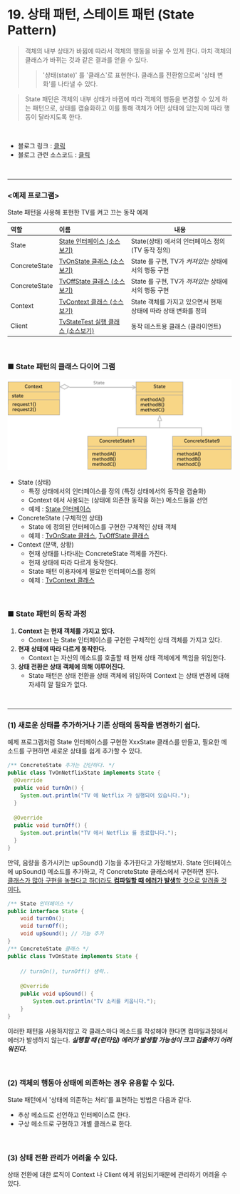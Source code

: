 # 19. 상태 패턴, 스테이트 패턴 (State Pattern)
> 객체의 내부 상태가 바뀜에 따라서 객체의 행동을 바꿀 수 있게 한다. 마치 객체의 클래스가 바뀌는 것과 같은 결과를 얻을 수 있다.
>> '상태(state)' 를 '클래스'로 표현한다. 클래스를 전환함으로써 '상태 변화'를 나타낼 수 있다.

> State 패턴은 객체의 내부 상태가 바뀜에 따라 객체의 행동을 변경할 수 있게 하는 패턴으로,
> 상태를 캡슐화하고 이를 통해 객체가 어떤 상태에 있는지에 따라 행동이 달라지도록 한다.

<br>

* 블로그 링크 : [클릭](https://gymdev.tistory.com/26)
* 블로그 관련 소스코드 : [클릭](https://github.com/jmr10200/design-pattern/tree/master/src/main/java/hello/example/designpattern/state)

<br><hr>

### <예제 프로그램>
State 패턴을 사용해 표현한 TV를 켜고 끄는 동작 예제

| **역할**        | **이름**                                                                                                            | **내용**                                 |
|:--------------|:------------------------------------------------------------------------------------------------------------------|----------------------------------------|
| State         | [State 인터페이스 (소스보기)](../src/main/java/hello/example/designpattern/state/appliances/State.java)                    | State(상태) 에서의 인터페이스 정의 (TV 동작 정의)      |
| ConcreteState | [TvOnState 클래스 (소스보기)](../src/main/java/hello/example/designpattern/state/appliances/TvOnState.java)              | State 를 구현, TV가 *켜져있는* 상태에서의 행동 구현     |
| ConcreteState | [TvOffState 클래스 (소스보기)](../src/main/java/hello/example/designpattern/state/appliances/TvOffState.java)            | State 를 구현, TV가 *꺼져있는* 상태에서의 행동 구현     |
| Context       | [TvContext 클래스 (소스보기)](../src/main/java/hello/example/designpattern/state/appliances/TvContext.java)              | State 객체를 가지고 있으면서 현재 상태에 따라 상태 변화를 정의 |
| Client        | [TvStateTest 실행 클래스 (소스보기)](../src/test/java/hello/example/designpattern/state/appliances/TvStateTest.java)       | 동작 테스트용 클래스 (클라이언트)                    |

<br>

### ■ State 패턴의 클래스 다이어 그램
<img src="img/state-1.png" width="600px" title="State 패턴의 클래스 다이어그램" alt="state-1"></img><br/>

* State (상태)
  * 특정 상태에서의 인터페이스를 정의 (특정 상태에서의 동작을 캡슐화)
  * Context 에서 사용되는 (상태에 의존한 동작을 하는) 메소드들을 선언
  * 예제 : [State 인터페이스](../src/main/java/hello/example/designpattern/state/appliances/State.java)
* ConcreteState (구체적인 상태)
  * State 에 정의된 인터페이스를 구현한 구체적인 상태 객체
  * 예제 : [TvOnState 클래스](../src/main/java/hello/example/designpattern/state/appliances/TvOnState.java), [TvOffState 클래스](../src/main/java/hello/example/designpattern/state/appliances/TvOffState.java)
* Context (문맥, 상황)
  * 현재 상태를 나타내는 ConcreteState 객체를 가진다.
  * 현재 상태에 따라 다르게 동작한다.
  * State 패턴 이용자에게 필요한 인터페이스를 정의
  * 예제 : [TvContext 클래스](../src/main/java/hello/example/designpattern/state/appliances/TvContext.java)

<br>

### ■ State 패턴의 동작 과정
1. **Context 는 현재 객체를 가지고 있다.** 
   * Context 는 State 인터페이스를 구현한 구체적인 상태 객체를 가지고 있다.
2. **현재 상태에 따라 다르게 동작한다.**
   * Context 는 자신의 메소드를 호출할 때 현재 상태 객체에게 책임을 위임한다.
3. **상태 전환은 상태 객체에 의해 이루어진다.**
   * State 패턴은 상태 전환을 상태 객체에 위임하여 Context 는 상태 변경에 대해 자세히 알 필요가 없다.

<br><hr>

### (1) 새로운 상태를 추가하거나 기존 상태의 동작을 변경하기 쉽다.
예제 프로그램처럼 State 인터페이스를 구현한 XxxState 클래스를 만들고, 필요한 메소드를 구현하면 새로운 상태를 쉽게 추가할 수 있다.
```java
/** ConcreteState 추가는 간단하다. */
public class TvOnNetflixState implements State {
  @Override
  public void turnOn() {
    System.out.println("TV 에 Netflix 가 실행되어 있습니다.");
  }

  @Override
  public void turnOff() {
    System.out.println("TV 에서 Netflix 를 종료합니다.");
  }
}
```

만약, 음량을 증가시키는 upSound() 기능을 추가한다고 가정해보자.
State 인터페이스에 upSound() 메소드를 추가하고, 각 ConcreteState 클래스에서 구현하면 된다. <br>
<u>클래스가 많아 구현을 놓쳤다고 하더라도 **컴파일할 때 에러가 발생**할 것으로 알려줄 것이다.</u>

```java
/** State 인터페이스 */
public interface State {
    void turnOn();
    void turnOff();
    void upSound(); // 기능 추가
}
/** ConcreteState 클래스 */
public class TvOnState implements State {
    
    // turnOn(), turnOff() 생략..
  
    @Override
    public void upSound() {
        System.out.println("TV 소리를 키웁니다.");
    }
}
```

이러한 패턴을 사용하지않고 각 클래스마다 메소드를 작성해야 한다면 컴파일과정에서 에러가 발생하지 않는다.
***실행할 때 (런타임) 에러가 발생할 가능성이 크고 검출하기 어려워진다.***

<br>

### (2) 객체의 행동아 상태에 의존하는 경우 유용할 수 있다.
State 패턴에서 '상태에 의존하는 처리'를 표현하는 방법은 다음과 같다.

* 추상 메소드로 선언하고 인터페이스로 한다.
* 구상 메소드로 구현하고 개별 클래스로 한다.

<br>

### (3) 상태 전환 관리가 어려울 수 있다.
상태 전환에 대한 로직이 Context 나 Client 에게 위임되기때문에 관리하기 어려울 수 있다.